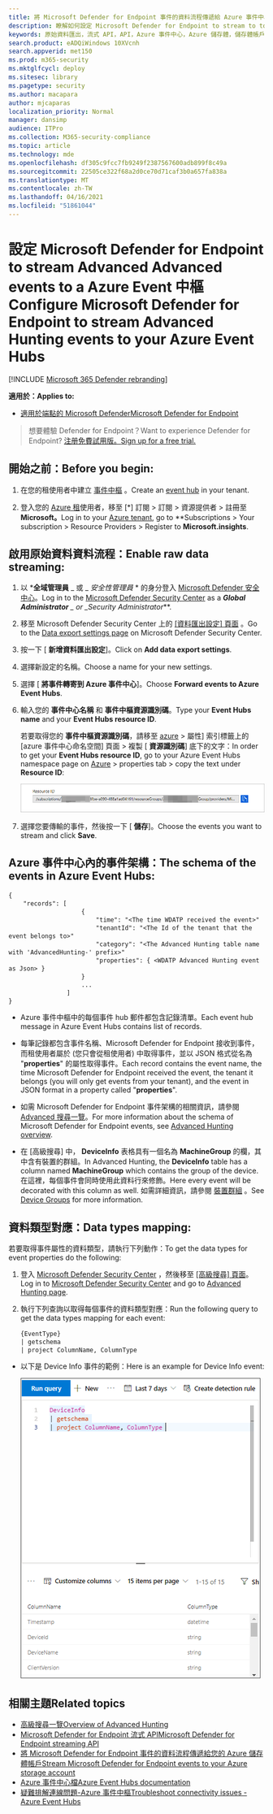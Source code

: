 ```yaml
---
title: 將 Microsoft Defender for Endpoint 事件的資料流程傳遞給 Azure 事件中心
description: 瞭解如何設定 Microsoft Defender for Endpoint to stream to to Event Hub 中的高級搜尋事件。
keywords: 原始資料匯出，流式 API，API，Azure 事件中心，Azure 儲存體，儲存體帳戶，高級搜尋，原始資料共用
search.product: eADQiWindows 10XVcnh
search.appverid: met150
ms.prod: m365-security
ms.mktglfcycl: deploy
ms.sitesec: library
ms.pagetype: security
ms.author: macapara
author: mjcaparas
localization_priority: Normal
manager: dansimp
audience: ITPro
ms.collection: M365-security-compliance
ms.topic: article
ms.technology: mde
ms.openlocfilehash: df305c9fcc7fb9249f2387567600adb899f8c49a
ms.sourcegitcommit: 22505ce322f68a2d0ce70d71caf3b0a657fa838a
ms.translationtype: MT
ms.contentlocale: zh-TW
ms.lasthandoff: 04/16/2021
ms.locfileid: "51861044"
---
```

# <a name="configure-microsoft-defender-for-endpoint-to-stream-advanced-hunting-events-to-your-azure-event-hubs"></a><span data-ttu-id="7f72b-104">設定 Microsoft Defender for Endpoint to stream Advanced Advanced events to a Azure Event 中樞</span><span class="sxs-lookup"><span data-stu-id="7f72b-104">Configure Microsoft Defender for Endpoint to stream Advanced Hunting events to your Azure Event Hubs</span></span>

[!INCLUDE [Microsoft 365 Defender rebranding](../../includes/microsoft-defender.md)]


<span data-ttu-id="7f72b-105">**適用於：**</span><span class="sxs-lookup"><span data-stu-id="7f72b-105">**Applies to:**</span></span>

- [<span data-ttu-id="7f72b-106">適用於端點的 Microsoft Defender</span><span class="sxs-lookup"><span data-stu-id="7f72b-106">Microsoft Defender for Endpoint</span></span>](https://go.microsoft.com/fwlink/?linkid=2154037)

> <span data-ttu-id="7f72b-107">想要體驗 Defender for Endpoint？</span><span class="sxs-lookup"><span data-stu-id="7f72b-107">Want to experience Defender for Endpoint?</span></span> [<span data-ttu-id="7f72b-108">注册免費試用版。</span><span class="sxs-lookup"><span data-stu-id="7f72b-108">Sign up for a free trial.</span></span>](https://www.microsoft.com/microsoft-365/windows/microsoft-defender-atp?ocid=docs-wdatp-configuresiem-abovefoldlink) 

## <a name="before-you-begin"></a><span data-ttu-id="7f72b-109">開始之前：</span><span class="sxs-lookup"><span data-stu-id="7f72b-109">Before you begin:</span></span>

1. <span data-ttu-id="7f72b-110">在您的租使用者中建立 [事件中樞](https://docs.microsoft.com/azure/event-hubs/) 。</span><span class="sxs-lookup"><span data-stu-id="7f72b-110">Create an [event hub](https://docs.microsoft.com/azure/event-hubs/) in your tenant.</span></span>

2. <span data-ttu-id="7f72b-111">登入您的 [Azure 租](https://ms.portal.azure.com/)使用者，移至 [\*] 訂閱 > 訂閱 > 資源提供者 > 註冊至 **Microsoft。**</span><span class="sxs-lookup"><span data-stu-id="7f72b-111">Log in to your [Azure tenant](https://ms.portal.azure.com/), go to \*\*Subscriptions > Your subscription > Resource Providers > Register to **Microsoft.insights**.</span></span>

## <a name="enable-raw-data-streaming"></a><span data-ttu-id="7f72b-112">啟用原始資料資料流程：</span><span class="sxs-lookup"><span data-stu-id="7f72b-112">Enable raw data streaming:</span></span>

1. <span data-ttu-id="7f72b-113">以 \***全域管理員** _ 或 _ *_安全性管理員_* \* 的身分登入 [Microsoft Defender 安全中心](https://securitycenter.windows.com)。</span><span class="sxs-lookup"><span data-stu-id="7f72b-113">Log in to the [Microsoft Defender Security Center](https://securitycenter.windows.com) as a ***Global Administrator** _ or _*_Security Administrator_\*\*.</span></span>

2. <span data-ttu-id="7f72b-114">移至 Microsoft Defender Security Center 上的 [ [資料匯出設定] 頁面](https://securitycenter.windows.com/interoperability/dataexport) 。</span><span class="sxs-lookup"><span data-stu-id="7f72b-114">Go to the [Data export settings page](https://securitycenter.windows.com/interoperability/dataexport) on Microsoft Defender Security Center.</span></span>

3. <span data-ttu-id="7f72b-115">按一下 [ **新增資料匯出設定**]。</span><span class="sxs-lookup"><span data-stu-id="7f72b-115">Click on **Add data export settings**.</span></span>

4. <span data-ttu-id="7f72b-116">選擇新設定的名稱。</span><span class="sxs-lookup"><span data-stu-id="7f72b-116">Choose a name for your new settings.</span></span>

5. <span data-ttu-id="7f72b-117">選擇 [ **將事件轉寄到 Azure 事件中心**]。</span><span class="sxs-lookup"><span data-stu-id="7f72b-117">Choose **Forward events to Azure Event Hubs**.</span></span>

6. <span data-ttu-id="7f72b-118">輸入您的 **事件中心名稱** 和 **事件中樞資源識別碼**。</span><span class="sxs-lookup"><span data-stu-id="7f72b-118">Type your **Event Hubs name** and your **Event Hubs resource ID**.</span></span>

   <span data-ttu-id="7f72b-119">若要取得您的 **事件中樞資源識別碼**，請移至 [azure](https://ms.portal.azure.com/) > 屬性] 索引標籤上的 [azure 事件中心命名空間] 頁面 > 複製 [ **資源識別碼**] 底下的文字：</span><span class="sxs-lookup"><span data-stu-id="7f72b-119">In order to get your **Event Hubs resource ID**, go to your Azure Event Hubs namespace page on [Azure](https://ms.portal.azure.com/) > properties tab > copy the text under **Resource ID**:</span></span>

   ![事件 hub resource Id1 的影像](images/event-hub-resource-id.png)

7. <span data-ttu-id="7f72b-121">選擇您要傳輸的事件，然後按一下 [ **儲存**]。</span><span class="sxs-lookup"><span data-stu-id="7f72b-121">Choose the events you want to stream and click **Save**.</span></span>

## <a name="the-schema-of-the-events-in-azure-event-hubs"></a><span data-ttu-id="7f72b-122">Azure 事件中心內的事件架構：</span><span class="sxs-lookup"><span data-stu-id="7f72b-122">The schema of the events in Azure Event Hubs:</span></span>

```
{
    "records": [
                    {
                        "time": "<The time WDATP received the event>"
                        "tenantId": "<The Id of the tenant that the event belongs to>"
                        "category": "<The Advanced Hunting table name with 'AdvancedHunting-' prefix>"
                        "properties": { <WDATP Advanced Hunting event as Json> }
                    }
                    ...
                ]
}
```

- <span data-ttu-id="7f72b-123">Azure 事件中樞中的每個事件 hub 郵件都包含記錄清單。</span><span class="sxs-lookup"><span data-stu-id="7f72b-123">Each event hub message in Azure Event Hubs contains list of records.</span></span>

- <span data-ttu-id="7f72b-124">每筆記錄都包含事件名稱、Microsoft Defender for Endpoint 接收到事件，而租使用者屬於 (您只會從租使用者) 中取得事件，並以 JSON 格式從名為 "**properties**" 的屬性取得事件。</span><span class="sxs-lookup"><span data-stu-id="7f72b-124">Each record contains the event name, the time Microsoft Defender for Endpoint received the event, the tenant it belongs (you will only get events from your tenant), and the event in JSON format in a property called "**properties**".</span></span>

- <span data-ttu-id="7f72b-125">如需 Microsoft Defender for Endpoint 事件架構的相關資訊，請參閱 [Advanced 搜尋一覽](advanced-hunting-overview.md)。</span><span class="sxs-lookup"><span data-stu-id="7f72b-125">For more information about the schema of Microsoft Defender for Endpoint events, see [Advanced Hunting overview](advanced-hunting-overview.md).</span></span>

- <span data-ttu-id="7f72b-126">在 [高級搜尋] 中， **DeviceInfo** 表格具有一個名為 **MachineGroup** 的欄，其中含有裝置的群組。</span><span class="sxs-lookup"><span data-stu-id="7f72b-126">In Advanced Hunting, the **DeviceInfo** table has a column named **MachineGroup** which contains the group of the device.</span></span> <span data-ttu-id="7f72b-127">在這裡，每個事件會同時使用此資料行來修飾。</span><span class="sxs-lookup"><span data-stu-id="7f72b-127">Here every event will be decorated with this column as well.</span></span> <span data-ttu-id="7f72b-128">如需詳細資訊，請參閱 [裝置群組](machine-groups.md) 。</span><span class="sxs-lookup"><span data-stu-id="7f72b-128">See [Device Groups](machine-groups.md) for more information.</span></span>

## <a name="data-types-mapping"></a><span data-ttu-id="7f72b-129">資料類型對應：</span><span class="sxs-lookup"><span data-stu-id="7f72b-129">Data types mapping:</span></span>

<span data-ttu-id="7f72b-130">若要取得事件屬性的資料類型，請執行下列動作：</span><span class="sxs-lookup"><span data-stu-id="7f72b-130">To get the data types for event properties do the following:</span></span>

1. <span data-ttu-id="7f72b-131">登入 [Microsoft Defender Security Center](https://securitycenter.windows.com) ，然後移至 [ [高級搜尋] 頁面](https://securitycenter.windows.com/hunting-package)。</span><span class="sxs-lookup"><span data-stu-id="7f72b-131">Log in to [Microsoft Defender Security Center](https://securitycenter.windows.com) and go to [Advanced Hunting page](https://securitycenter.windows.com/hunting-package).</span></span>

2. <span data-ttu-id="7f72b-132">執行下列查詢以取得每個事件的資料類型對應：</span><span class="sxs-lookup"><span data-stu-id="7f72b-132">Run the following query to get the data types mapping for each event:</span></span>
 
   ```
   {EventType}
   | getschema
   | project ColumnName, ColumnType 
   ```

- <span data-ttu-id="7f72b-133">以下是 Device Info 事件的範例：</span><span class="sxs-lookup"><span data-stu-id="7f72b-133">Here is an example for Device Info event:</span></span> 

  ![事件 hub resource Id2 的影像](images/machine-info-datatype-example.png)

## <a name="related-topics"></a><span data-ttu-id="7f72b-135">相關主題</span><span class="sxs-lookup"><span data-stu-id="7f72b-135">Related topics</span></span>
- [<span data-ttu-id="7f72b-136">高級搜尋一覽</span><span class="sxs-lookup"><span data-stu-id="7f72b-136">Overview of Advanced Hunting</span></span>](advanced-hunting-overview.md)
- [<span data-ttu-id="7f72b-137">Microsoft Defender for Endpoint 流式 API</span><span class="sxs-lookup"><span data-stu-id="7f72b-137">Microsoft Defender for Endpoint streaming API</span></span>](raw-data-export.md)
- [<span data-ttu-id="7f72b-138">將 Microsoft Defender for Endpoint 事件的資料流程傳遞給您的 Azure 儲存體帳戶</span><span class="sxs-lookup"><span data-stu-id="7f72b-138">Stream Microsoft Defender for Endpoint events to your Azure storage account</span></span>](raw-data-export-storage.md)
- [<span data-ttu-id="7f72b-139">Azure 事件中心檔</span><span class="sxs-lookup"><span data-stu-id="7f72b-139">Azure Event Hubs documentation</span></span>](https://docs.microsoft.com/azure/event-hubs/)
- [<span data-ttu-id="7f72b-140">疑難排解連線問題-Azure 事件中樞</span><span class="sxs-lookup"><span data-stu-id="7f72b-140">Troubleshoot connectivity issues - Azure Event Hubs</span></span>](https://docs.microsoft.com/azure/event-hubs/troubleshooting-guide)
